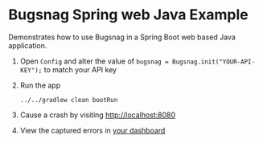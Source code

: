 # Bugsnag Spring web Java Example

Demonstrates how to use Bugsnag in a Spring Boot web based Java application.

1. Open `Config` and alter the value of `bugsnag = Bugsnag.init("YOUR-API-KEY");` to match your API key

2. Run the app

    ```shell
    ../../gradlew clean bootRun
    ```

3. Cause a crash by visiting [http://localhost:8080](http://localhost:8080)

4. View the captured errors in [your dashboard](https://app.bugsnag.com)

